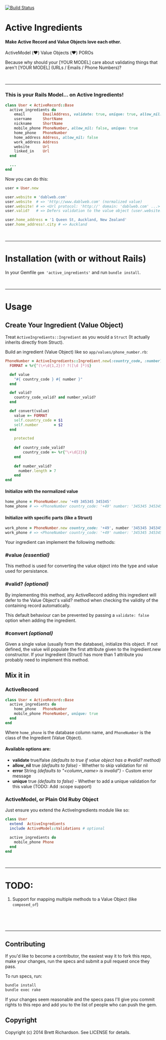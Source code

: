[![Build Status](https://travis-ci.org/brett-richardson/active-ingredients.png?branch=master)](https://travis-ci.org/brett-richardson/active-ingredients)


Active Ingredients
==================
#### Make Active Record and Value Objects love each other.

ActiveModel (:heart:) Value Objects (:heart:) POROs

Because why should your [YOUR MODEL] care about validating things that aren't [YOUR MODEL] (URLs / Emails / Phone Numbers)?



&nbsp;
- - - - -

### This is your Rails Model... on Active Ingredients!

```Ruby
class User < ActiveRecord::Base
  active_ingredients do
  	email        EmailAddress, validate: true, unique: true, allow_nil: false
  	username     ShortName
  	nickname     ShortName
    mobile_phone PhoneNumber, allow_nil: false, unique: true
  	home_phone   PhoneNumber
  	home_address Address, allow_nil: false
  	work_address Address
  	website      Url
  	linked_in    Url
  end

  ...
end
```


Now you can do this:

```Ruby
user = User.new

user.website = 'dablweb.com'
user.website  # => 'http://www.dablweb.com' (normalized value)
user.website! # => <Url protocol: 'http://' domain: 'dablweb.com' ...>
user.valid?   # => Defers validation to the value object (user.website!.valid?)

user.home_address = '1 Queen St, Auckland, New Zealand'
user.home_address!.city # => Auckland
```

&nbsp;
- - - - -


Installation (with or without Rails)
====================================

In your Gemfile `gem 'active_ingredients'` and run `bundle install`.


&nbsp;
- - - - -



Usage
=====


## Create Your Ingredient (Value Object)

Treat `ActiveIngredients::Ingredient` as you would a `Struct` (It actually inherits directly from Struct).

Build an ingredient (Value Object) like so `app/values/phone_number.rb`:

```Ruby
PhoneNumber = ActiveIngredients::Ingredient.new(:country_code, :number) do
  FORMAT = %r{^(\+\d{1,2})? ?([\d ]*)$}

  def value
  	"#{ country_code } #{ number }"
  end

  def valid?
  	country_code_valid? and number_valid?
  end

  def convert(value)
    value =~ FORMAT
  	self.country_code = $1
    self.number       = $2
  end

    protected
  
    def country_code_valid?
    	country_code =~ %r{^\+\d{2}$}
    end
  
    def number_valid?
      number.length > 7
    end
end
```

#### Initialize with the normalized value

```Ruby
home_phone = PhoneNumber.new '+49 345345 345345'
home_phone # => <PhoneNumber country_code: '+49' number: '345345 345345'>
```

#### Initialize with specific parts (like a Struct)

```Ruby
work_phone = PhoneNumber.new country_code: '+49', number '345345 345345'>
work_phone # => <PhoneNumber country_code: '+49' number: '345345 345345'>
```

Your ingredient can implement the following methods:

### #value _(essential)_

This method is used for converting the value object into the type and value used for persistance.


### #valid? _(optional)_

By implementing this method, any ActiveRecord adding this ingredient will defer to the Value Object's valid? method when checking the validity of the containing record automatically.

This default behaviour can be prevented by passing a `validate: false` option when adding the ingredient.

### #convert _(optional)_

Given a single value (usually from the database), initialize this object.
If not defined, the value will populate the first attribute given to the Ingredient.new constructor.
If your Ingredient (Struct) has more than 1 attribute you probably need to implement this method.



## Mix it in
### ActiveRecord
   
```Ruby
class User < ActiveRecord::Base
  active_ingredients do
  	home_phone   PhoneNumber
  	mobile_phone PhoneNumber, unique: true
  end 
end
```

Where `home_phone` is the database column name, and `PhoneNumber` is the class of the Ingredient (Value Object).

#### Available options are:

* __validate__  true/false _(defaults to true if value object has a #valid? method)_
* __allow_nil__ true _(defaults to false)_ - Whether to skip validation for nil
* __error__     String _(defaults to "<column_name> is invalid")_ - Custom error message
* __unique__    true _(defaults to false)_ - Whether to add a unique validation for this value (TODO: Add :scope support)


### ActiveModel, or Plain Old Ruby Object

Just ensure you extend the ActiveIngredients module like so:

```Ruby
class User
  extend  ActiveIngredients
  include ActiveModel::Validations # optional

  active_ingredients do
    mobile_phone Phone
  end
end
```


&nbsp;
- - - - -

TODO:
=====

1. Support for mapping multiple methods to a Value Object (like `composed_of`)


&nbsp;

&nbsp;

- - - - -

## Contributing

If you'd like to become a contributor, the easiest way it to fork this repo, make your changes, run the specs and submit a pull request once they pass.

To run specs, run:

```bash
bundle install
bundle exec rake
```

If your changes seem reasonable and the specs pass I'll give you commit rights to this repo and add you to the list of people who can push the gem.


## Copyright

Copyright (c) 2014 Brett Richardson. See LICENSE for details.





